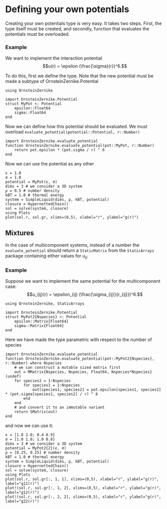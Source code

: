 # Defining your own potentials

Creating your own potentials type is very easy. It takes two steps. First, the type itself must be created, and secondly, function that evaluates the potentials must be overloaded. 

### Example 

We want to implement the interaction potential 
$$u(r) = \epsilon (\frac{\sigma}{r})^6.$$

To do this, first we define the type. Note that the new potential must be made a subtype of OrnsteinZernike.Potential
```@example 1
using OrnsteinZernike

import OrnsteinZernike.Potential
struct MyPot <: Potential 
    epsilon::Float64
    sigma::Float64
end
```

Now we can define how this potential should be evaluated. We must overload   `evaluate_potential(potential::Potential, r::Number)`


```@example 1
import OrnsteinZernike.evaluate_potential
function OrnsteinZernike.evaluate_potential(pot::MyPot, r::Number)
    return pot.epsilon * (pot.sigma / r) ^ 6
end
```

Now we can use the potential as any other 

```@example 1
ϵ = 1.0
σ = 1.0
potential = MyPot(ϵ, σ)
dims = 3 # we consider a 3D system
ρ = 0.5 # number density
kBT = 1.0 # thermal energy
system = SimpleLiquid(dims, ρ, kBT, potential)
closure = HypernettedChain()
sol = solve(system, closure)
using Plots
plot(sol.r, sol.gr, xlims=(0,5), xlabel="r", ylabel="g(r)")
```

## Mixtures

In the case of multicomponent systems, instead of a number the `evaluate_potential` should return a `StaticMatrix` from the `StaticArrays` package containing either values for $u_{ij}$. 

### Example

Suppose we want to implement the same potential for the multicomponent case:
$$u_{ij}(r) = \epsilon_{ij} (\frac{\sigma_{ij}}{r_{ij}})^6.$$


```@example 2
using OrnsteinZernike, StaticArrays

import OrnsteinZernike.Potential
struct MyPot2{Nspecies} <: Potential 
    epsilon::Matrix{Float64}
    sigma::Matrix{Float64}
end
```
Here we have made the type parametric with respect to the number of species

```@example 2
import OrnsteinZernike.evaluate_potential
function OrnsteinZernike.evaluate_potential(pot::MyPot2{Nspecies}, r::Number) where Nspecies
    # we can construct a mutable sized matrix first
    out = MMatrix{Nspecies, Nspecies, Float64, Nspecies*Nspecies}(undef) 
    for species2 = 1:Nspecies
        for species1 = 1:Nspecies
            out[species1, species2] = pot.epsilon[species1, species2] * (pot.sigma[species1, species2] / r) ^ 6
        end
    end
    # and convert it to an immutable variant
    return SMatrix(out) 
end
```

and now we can use it:

```@example 2
ϵ = [1.0 2.0; 0.4 0.9]
σ = [1.0 1.0; 1.0 0.8]
dims = 3 # we consider a 3D system
potential = MyPot2{2}(ϵ, σ)
ρ = [0.25, 0.25] # number density
kBT = 1.0 # thermal energy
system = SimpleLiquid(dims, ρ, kBT, potential)
closure = HypernettedChain()
sol = solve(system, closure)
using Plots
plot(sol.r, sol.gr[:, 1, 1], xlims=(0,5), xlabel="r", ylabel="g(r)", label="g11(r)")
plot!(sol.r, sol.gr[:, 1, 2], xlims=(0,5), xlabel="r", ylabel="g(r)", label="g12(r)")
plot!(sol.r, sol.gr[:, 2, 2], xlims=(0,5), xlabel="r", ylabel="g(r)", label="g22(r)")
```
